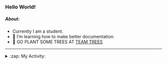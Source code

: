 ### Hello World!

##### About:
- Currently I am a student.
- 🌱 I’m learning how to make better documentation.
- 🌱 GO PLANT SOME TREES AT [TEAM TREES](https://teamtrees.org/)

---
<details>
  <summary>:zap: My Activity:</summary>
  
<!--START_SECTION:waka-->
![Code Time](http://img.shields.io/badge/Code%20Time-1%2C132%20hrs%204%20mins-blue)

**I'm a Night 🦉** 

```text
🌞 Morning                1151 commits        ██░░░░░░░░░░░░░░░░░░░░░░░   08.38 % 
🌆 Daytime                5098 commits        █████████░░░░░░░░░░░░░░░░   37.14 % 
🌃 Evening                3927 commits        ███████░░░░░░░░░░░░░░░░░░   28.61 % 
🌙 Night                  3551 commits        ██████░░░░░░░░░░░░░░░░░░░   25.87 % 
```
📅 **I'm Most Productive on Wednesday** 

```text
Monday                   2148 commits        ████░░░░░░░░░░░░░░░░░░░░░   15.65 % 
Tuesday                  1706 commits        ███░░░░░░░░░░░░░░░░░░░░░░   12.43 % 
Wednesday                3216 commits        ██████░░░░░░░░░░░░░░░░░░░   23.43 % 
Thursday                 1580 commits        ███░░░░░░░░░░░░░░░░░░░░░░   11.51 % 
Friday                   1322 commits        ██░░░░░░░░░░░░░░░░░░░░░░░   09.63 % 
Saturday                 1256 commits        ██░░░░░░░░░░░░░░░░░░░░░░░   09.15 % 
Sunday                   2499 commits        █████░░░░░░░░░░░░░░░░░░░░   18.20 % 
```


📊 **This Week I Spent My Time On** 

```text
🔥 Editors: 
VS Code                  2 hrs 52 mins       █████████████████████████   100.00 % 

🐱‍💻 Projects: 
praise                   1 hr 29 mins        █████████████░░░░░░░░░░░░   51.64 % 
discord-bot              1 hr 23 mins        ████████████░░░░░░░░░░░░░   48.36 % 
```


 Last Updated on 01/06/2023 17:07:35 UTC
<!--END_SECTION:waka-->
</details>
